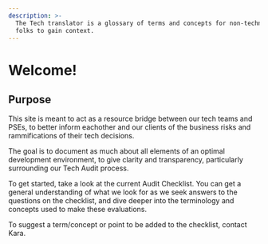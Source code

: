 ```yaml
---
description: >-
  The Tech translator is a glossary of terms and concepts for non-technical
  folks to gain context.
---
```


# Welcome!

## Purpose

This site is meant to act as a resource bridge between our tech teams and PSEs,
to better inform eachother and our clients of the business risks and rammifications
of their tech decisions.

The goal is to document as much about all elements of an optimal development
environment, to give clarity and transparency, particularly surrounding our
Tech Audit process.

To get started, take a look at the current Audit Checklist. You can get a general understanding of what we look for as we seek answers to the questions on the checklist, and
dive deeper into the terminology and concepts used to make these evaluations.

To suggest a term/concept or point to be added to the checklist, contact Kara.


